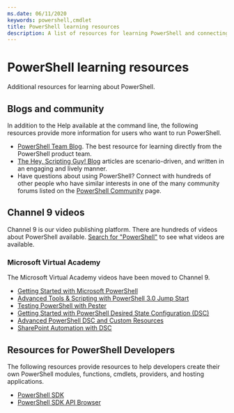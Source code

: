 ```yaml
---
ms.date: 06/11/2020
keywords: powershell,cmdlet
title: PowerShell learning resources
description: A list of resources for learning PowerShell and connecting with other PowerShell users.
---
```

# PowerShell learning resources

Additional resources for learning about PowerShell.

## Blogs and community

In addition to the Help available at the command line, the following resources provide more
information for users who want to run PowerShell.

- [PowerShell Team Blog](https://devblogs.microsoft.com/powershell/). The best resource for learning
  directly from the PowerShell product team.
- [The Hey, Scripting Guy! Blog](https://devblogs.microsoft.com/scripting/) articles are
  scenario-driven, and written in an engaging and lively manner.
- Have questions about using PowerShell? Connect with hundreds of other people who have similar
  interests in one of the many community forums listed on the [PowerShell Community](/powershell/scripting/community/community-support)
  page.

## Channel 9 videos

Channel 9 is our video publishing platform. There are hundreds of videos about PowerShell
available. [Search for "PowerShell"](https://channel9.msdn.com/Tags/powershell)
to see what videos are available.

### Microsoft Virtual Academy

The Microsoft Virtual Academy videos have been moved to Channel 9.

- [Getting Started with Microsoft PowerShell](https://channel9.msdn.com/Series/Getting-Started-with-Microsoft-PowerShell)
- [Advanced Tools & Scripting with PowerShell 3.0 Jump Start](https://channel9.msdn.com/Series/Advanced-Tools-and-Scripting-with-PowerShell-3.0-Jump-Start)
- [Testing PowerShell with Pester](https://channel9.msdn.com/Series/Testing-PowerShell-with-Pester)
- [Getting Started with PowerShell Desired State Configuration (DSC)](https://channel9.msdn.com/Series/Getting-Started-with-PowerShell-DSC)
- [Advanced PowerShell DSC and Custom Resources](https://channel9.msdn.com/Series/Advanced-PowerShell-DSC-and-Custom-Resources)
- [SharePoint Automation with DSC](https://channel9.msdn.com/Series/SharePoint-Automation-with-DSC)

## Resources for PowerShell Developers

The following resources provide resources to help developers create their own PowerShell modules,
functions, cmdlets, providers, and hosting applications.

- [PowerShell SDK](/powershell/scripting/developer/windows-powershell)
- [PowerShell SDK API Browser](/dotnet/api/system.management.automation)
